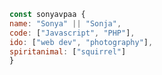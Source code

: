 ```javascript
const sonyavpaa {
name: "Sonya" || "Sonja",
code: ["Javascript", "PHP"],
ido: ["web dev", "photography"],
spiritanimal: ["squirrel"]
}
```


<!--
**sonyavpaa/sonyavpaa** is a ✨ _special_ ✨ repository because its `README.md` (this file) appears on your GitHub profile.

Here are some ideas to get you started:

- 🔭 I’m currently working on ...
- 🌱 I’m currently learning ...
- 👯 I’m looking to collaborate on ...
- 🤔 I’m looking for help with ...
- 💬 Ask me about ...
- 📫 How to reach me: ...
- 😄 Pronouns: ...
- ⚡ Fun fact: ...
-->
